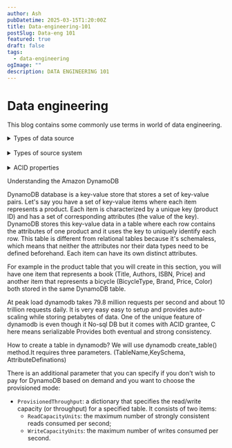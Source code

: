 ```yaml
---
author: Ash
pubDatetime: 2025-03-15T1:20:00Z
title: Data-engineering-101
postSlug: Data-eng 101
featured: true
draft: false
tags:
  - data-engineering
ogImage: ""
description: DATA ENGINEERING 101
---
```


# Data engineering

This blog contains some commonly use terms in world of data engineering.

<details>
  <summary>Types of data source</summary>
 
<br />
    
    - Structured data source: Data organized as tables of rows and columns.
    
    - Semi-structured data source: Data that is not in tabular form but still have some structure. Ex - JSON, XML
    
    - Unstructured data source: Data that does not have any pre-defined structure. Ex -text, video, audio, images, etc

 </details>
<br>

<details>
    <summary>Types of source system</summary>
<br />

    - Databases: Store data in an organized way, structured or semi-structured

    - Files: Sequence of bytes representing information TXT, png, mp3, csv etc

    - Streaming system - Continuous flow of data, semi structured data. Eg- IOT sensor

</details>
<br>

<details>
<summary>ACID properties</summary>
<br />

    - Atomicity: It ensures that transactions are treated as single individual unit.

    - Consistency:Any changes to the data made within a transaction follow the set of rules or constraints defined by database schema.

    - Isolation: Each transaction is executed in sequential order.

    - Durability: Once a transaction is completed, its effects are permanent and will survive subsequent system failures.

</details>

Understanding the Amazon DynamoDB

DynamoDB database is a key-value store that stores a set of key-value pairs. Let's say you have a set of key-value items where each item represents a product. Each item is characterized by a unique key (product ID) and has a set of corresponding attributes (the value of the key). DynamoDB stores this key-value data in a table where each row contains the attributes of one product and it uses the key to uniquely identify each row. This table is different from relational tables because it's schemaless, which means that neither the attributes nor their data types need to be defined beforehand. Each item can have its own distinct attributes.

For example in the product table that you will create in this section, you will have one item that represents a book (Title, Authors, ISBN, Price) and another item that represents a bicycle (BicycleType, Brand, Price, Color) both stored in the same DynamoDB table.

At peak load dynamodb takes 79.8 million requests per second and about 10 trillion requests daily. It is very easy easy to setup and provides auto-scaling while storing petabytes of data. One of the unique feature of dynamodb is even though it No-sql DB but it comes with ACID grantee, C here means serializable
Provides both eventual and strong consistency.

How to create a table in dynamodb?
We will use dynamodb create_table() method.It requires three parameters.
(TableName,KeySchema, AttributeDefinations)

There is an additional parameter that you can specify if you don't wish to pay for DynamoDB based on demand and you want to choose the provisioned mode:

- `ProvisionedThroughput`: a dictionary that specifies the read/write capacity (or throughput) for a specified table. It consists of two items:
  - `ReadCapacityUnits`: the maximum number of strongly consistent reads consumed per second;
  - `WriteCapacityUnits`: the maximum number of writes consumed per second.
